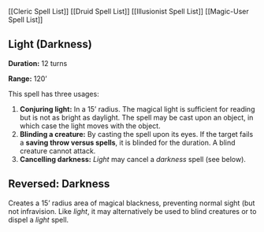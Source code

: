 [[Cleric Spell List]]
[[Druid Spell List]]
[[Illusionist Spell List]]
[[Magic-User Spell List]]

## Light (Darkness)

**Duration:** 12 turns

**Range:** 120’

This spell has three usages:

1. **Conjuring light:** In a 15’ radius. The magical light is sufficient for reading but is not as bright as daylight. The spell may be cast upon an object, in which case the light moves with the object.
2. **Blinding a creature:** By casting the spell upon its eyes. If the target fails a **saving throw versus spells**, it is blinded for the duration. A blind creature cannot attack.
3. **Cancelling darkness:** *Light* may cancel a *darkness* spell (see below).

## Reversed: Darkness

Creates a 15’ radius area of magical blackness, preventing normal sight (but not infravision. Like *light*, it may alternatively be used to blind creatures or to dispel a *light* spell.